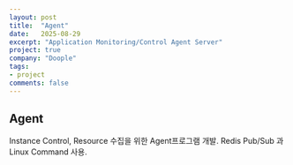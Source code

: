 ```yaml
---
layout: post
title:  "Agent"
date:   2025-08-29
excerpt: "Application Monitoring/Control Agent Server"
project: true
company: "Doople"
tags:
- project
comments: false
---
```


## Agent

Instance Control, Resource 수집을 위한 Agent프로그램 개발. Redis Pub/Sub 과 Linux Command 사용.